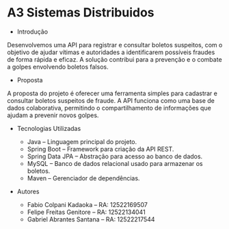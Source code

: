 # A3 Sistemas Distribuidos

- Introdução

Desenvolvemos uma API para registrar e consultar boletos suspeitos, com o objetivo de ajudar vítimas e autoridades a identificarem possíveis fraudes de forma rápida e eficaz. A solução contribui para a prevenção e o combate a golpes envolvendo boletos falsos.

- Proposta

A proposta do projeto é oferecer uma ferramenta simples para cadastrar e consultar boletos suspeitos de fraude. A API funciona como uma base de dados colaborativa, permitindo o compartilhamento de informações que ajudam a prevenir novos golpes.

- Tecnologias Utilizadas
  - Java – Linguagem principal do projeto.
  - Spring Boot – Framework para criação da API REST.
  - Spring Data JPA – Abstração para acesso ao banco de dados.
  - MySQL – Banco de dados relacional usado para armazenar os boletos.
  - Maven – Gerenciador de dependências.

- Autores
  - Fabio Colpani Kadaoka – RA: 12522169507
  - Felipe Freitas Genitore – RA: 12522134041
  - Gabriel Abrantes Santana – RA: 12522217544
